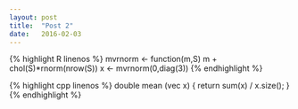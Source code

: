 ```yaml
---
layout: post
title:  "Post 2"
date:   2016-02-03
---
```


{% highlight R linenos %}
mvrnorm <- function(m,S) m + chol(S)*rnorm(nrow(S))
x <- mvrnorm(0,diag(3))
{% endhighlight %}

{% highlight cpp linenos %}
double mean (vec x) {
  return sum(x) / x.size();
}
{% endhighlight %}
